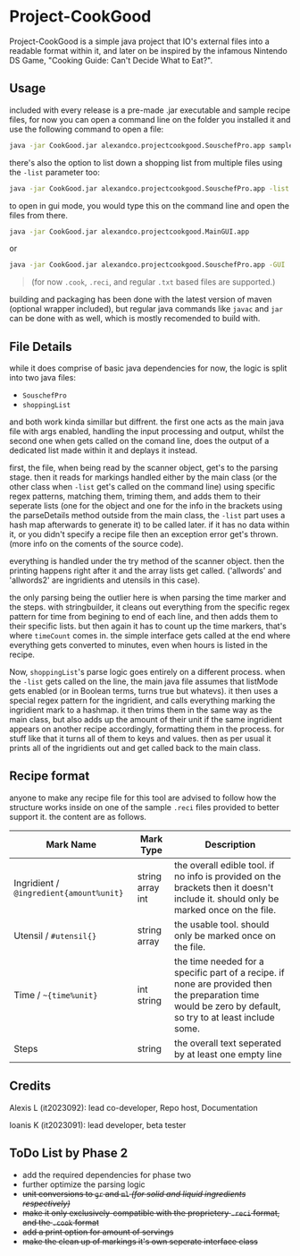 # Project-CookGood
Project-CookGood is a simple java project that IO's external files into a readable format within it, and later on be inspired by the infamous Nintendo DS Game, "Cooking Guide: Can't Decide What to Eat?".

## Usage
included with every release is a pre-made .jar executable and sample recipe files, for now you can open a command line on the folder you installed it and use the following command to open a file:
```bash
java -jar CookGood.jar alexandco.projectcookgood.SouschefPro.app sample.reci
```
there's also the option to list down a shopping list from multiple files using the `-list` parameter too:
```bash
java -jar CookGood.jar alexandco.projectcookgood.SouschefPro.app -list sample1.reci sample2.reci sample3.cook ...
```
to open in gui mode, you would type this on the command line and open the files from there.
```bash
java -jar CookGood.jar alexandco.projectcookgood.MainGUI.app
```
or
```bash
java -jar CookGood.jar alexandco.projectcookgood.SouschefPro.app -GUI
```

> (for now `.cook`, `.reci`, and regular `.txt` based files are supported.)

building and packaging has been done with the latest version of maven (optional wrapper included), but regular java commands like `javac` and `jar` can be done with as well, which is mostly recomended to build with. 

## File Details
while it does comprise of basic java dependencies for now, the logic is split into two java files:

- `SouschefPro`
- `shoppingList`

and both work kinda simillar but diffrent.
the first one acts as the main java file with args enabled, handling the input processing and output, whilst the second one when gets called on the comand line, does the output of a dedicated list made within it and deplays it instead.

first, the file, when being read by the scanner object, get's to the parsing stage. 
then it reads for markings handled either by the main class (or the other class when `-list` get's called on the command line) using specific regex patterns, matching them, triming them, and adds them to their seperate lists (one for the object and one for the info in the brackets using the parseDetails method outside from the main class, the `-list` part uses a hash map afterwards to generate it) to be called later.
if it has no data within it, or you didn't specify a recipe file then an exception error get's thrown.
(more info on the coments of the source code).

everything is handled under the try method of the scanner object.
then the printing happens right after it and the array lists get called. ('allwords' and 'allwords2' are ingridients and utensils in this case).

the only parsing being the outlier here is when parsing the time marker and the steps.
with stringbuilder, it cleans out everything from the specific regex pattern for time from begining to end of each line, and then adds them to their specific lists. but then again it has to count up the time markers, that's where `timeCount` comes in.
the simple interface gets called at the end where everything gets converted to minutes, even when hours is listed in the recipe.

Now, `shoppingList`'s parse logic goes entirely on a different process.
when the `-list` gets called on the line, the main java file assumes that listMode gets enabled (or in Boolean terms, turns true but whatevs).
it then uses a special regex pattern for the ingridient, and calls everything marking the ingridient mark to a hashmap.
it then trims them in the same way as the main class, but also adds up the amount of their unit if the same ingridient appears on another recipe accordingly, formatting them in the process.
for stuff like that it turns all of them to keys and values.
then as per usual it prints all of the ingridients out and get called back to the main class.

## Recipe format 
anyone to make any recipe file for this tool are advised to follow how the structure works inside on one of the sample `.reci`  files provided to better support it. the content are as follows.

|Mark Name|Mark Type|Description|
|--|--|--|
|Ingridient / `@ingredient{amount%unit}` |string array int|the overall edible tool. if no info is provided on the brackets then it doesn't include it. should only be marked once on the file.
|Utensil / `#utensil{}` |string array|the usable tool. should only be marked once on the file.
|Time / `~{time%unit}` | int string |the time needed for a specific part of a recipe. if none are provided then the preparation time would be zero by default, so try to at least include some.
|Steps|string|the overall text seperated by at least one empty line


## Credits
Alexis L (it2023092): lead co-developer, Repo host, Documentation

Ioanis K (it2023091): lead developer, beta tester

## ToDo List by Phase 2
- add the required dependencies for phase two
- further optimize the parsing logic
- ~~unit conversions to `gr` and `ml`  *(for solid and liquid ingredients respectively)*~~
- ~~make it only exclusively-compatible with the proprietery `.reci` format, and the `.cook` format~~
- ~~add a print option for amount of servings~~
- ~~make the clean up of markings it's own seperate interface class~~

